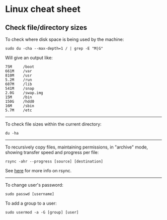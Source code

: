 # Linux cheat sheet

## Check file/directory sizes

To check where disk space is being used by the machine:
```
sudo du -cha --max-depth=1 / | grep -E "M|G"
```
Will give an output like:
```
75M     /boot
661M    /var
810M    /usr
5.2M    /run
607M    /lib
541M    /snap
2.0G    /swap.img
15M     /bin
150G    /hdd0
16M     /sbin
5.7M    /etc
```

---

To check file sizes within the current directory:
```
du -ha
```
---

To recursively copy files, maintaining permissions, in "archive" mode, showing transfer speed and progress per file:
```
rsync -ahr --progress [source] [destination]
```

See [here](https://www.computerhope.com/unix/rsync.htm) for more info on rsync.

---

To change user's password:
```
sudo passwd [username]
```

To add a group to a user:
```
sudo usermod -a -G [group] [user]
```